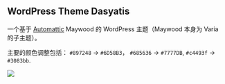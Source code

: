 ## WordPress Theme Dasyatis

一个基于 [Automattic](https://automattic.com/) Maywood 的 WordPress 主题（Maywood 本身为 Varia 的子主题）。

主要的颜色调整包括： `#897248` -> `#6D58B3`， `#685636` -> `#7777DB`, `#c4493f` -> `#3083bb`.

![](https://www.bobby285271.top/wp-content/uploads/2020/03/wallpaper-origin.jpg)

